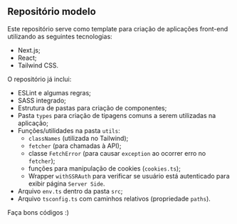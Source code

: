 ## Repositório modelo
Este repositório serve como template para criação de aplicações front-end utilizando as seguintes tecnologias:
- Next.js;
- React;
- Tailwind CSS.

O repositório já inclui:
- ESLint e algumas regras;
- SASS integrado;
- Estrutura de pastas para criação de componentes;
- Pasta `types` para criação de tipagens comuns a serem utilizadas na aplicação;
- Funções/utilidades na pasta `utils`:
  - `classNames` (utilizada no Tailwind);
  - `fetcher` (para chamadas à API);
  - classe `FetchError` (para causar `exception` ao ocorrer erro no `fetcher`);
  - funções para manipulação de cookies (`cookies.ts`);
  - Wrapper `withSSRAuth` para verificar se usuário está autenticado para exibir página `Server Side`.
- Arquivo `env.ts` dentro da pasta `src`;
- Arquivo `tsconfig.ts` com caminhos relativos (propriedade `paths`).

Faça bons códigos :)